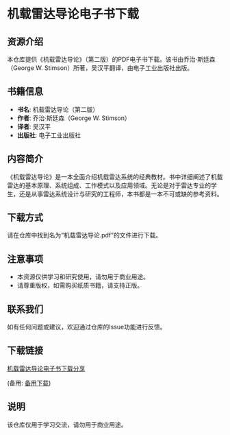# 机载雷达导论电子书下载

## 资源介绍

本仓库提供《机载雷达导论》（第二版）的PDF电子书下载。该书由乔治·斯廷森（George W. Stimson）所著，吴汉平翻译，由电子工业出版社出版。

## 书籍信息

- **书名**: 机载雷达导论（第二版）
- **作者**: 乔治·斯廷森（George W. Stimson）
- **译者**: 吴汉平
- **出版社**: 电子工业出版社

## 内容简介

《机载雷达导论》是一本全面介绍机载雷达系统的经典教材。书中详细阐述了机载雷达的基本原理、系统组成、工作模式以及应用领域。无论是对于雷达专业的学生，还是从事雷达系统设计与研究的工程师，本书都是一本不可或缺的参考资料。

## 下载方式

请在仓库中找到名为“机载雷达导论.pdf”的文件进行下载。

## 注意事项

- 本资源仅供学习和研究使用，请勿用于商业用途。
- 请尊重版权，如需购买纸质书籍，请支持正版。

## 联系我们

如有任何问题或建议，欢迎通过仓库的Issue功能进行反馈。

## 下载链接
[机载雷达导论电子书下载分享](https://pan.quark.cn/s/fa8ad8c97347) 

(备用: [备用下载](https://pan.baidu.com/s/1TaKsdLPUekXZ5tRtI844XA?pwd=1234))

## 说明

该仓库仅用于学习交流，请勿用于商业用途。
